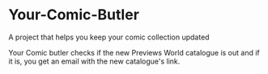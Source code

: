 # Your-Comic-Butler
A project that helps you keep your comic collection updated

Your Comic butler checks if the new Previews World catalogue is out and if it is, you get an email with the new catalogue's link.
